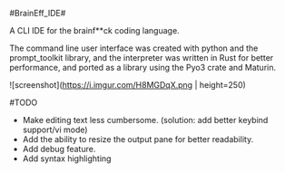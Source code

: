 #BrainEff_IDE#

A CLI IDE for the brainf**ck coding language.

The command line user interface was created with python and the prompt_toolkit library, and the interpreter was written in Rust for better performance, and ported as a library using the Pyo3 crate and Maturin.

![screenshot](https://i.imgur.com/H8MGDqX.png | height=250)


#TODO
- Make editing text less cumbersome. (solution: add better keybind support/vi mode)
- Add the ability to resize the output pane for better readability.
- Add debug feature.
- Add syntax highlighting
